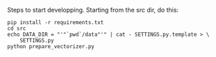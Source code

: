 Steps to start developping.  Starting from the src dir, do this:

    pip install -r requirements.txt
	cd src
    echo DATA_DIR = "'"`pwd`/data"'" | cat - SETTINGS.py.template > \
        SETTINGS.py
    python prepare_vectorizer.py
